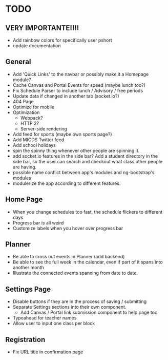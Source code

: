 # TODO

## **VERY IMPORTANTE!!!!**
- Add rainbow colors for specifically user pshort
- update documentation

## General
- Add 'Quick Links' to the navbar or possibly make it a Homepage module?
- Cache Canvas and Portal Events for speed (maybe lunch too?)
- Fix Schedule Parser to include lunch / Advisory / free periods
- Update data if changed in another tab (socket.io?)
- 404 Page
- Optimize for mobile
- Optimization
  - Webpack?
  - HTTP 2?
  - Server-side rendering
- Add feed for sports (maybe own sports page?)
- Add MICDS Twitter feed
- Add school holidays
- spin the spinny thing whenever other people are spinning it. 
- add socket.io features in the side bar? Add a student directory in the side bar, so the user can search and checkout what class other people are having. 
- possible name conflict between app's modules and ng-bootstrap's modules
- modulerize the app according to different features. 

## Home Page
- When you change schedules too fast, the schedule flickers to different days
- Progress bar is all weird
- Customize labels when you hover over progress bar

## Planner
- Be able to cross out events in Planner (add backend)
- Be able to see the full week in the calendar, even if part of it spans into another month
- Illustrate the connected events spanning from date to date. 

## Settings Page
- Disable buttons if they are in the process of saving / submitting
- Separate Settings sections into their own component.
  - Add Canvas / Portal link submission component to help page too
- Typeahead for teacher names
- Allow user to input one class per block

## Registration
- Fix URL title in confirmation page
